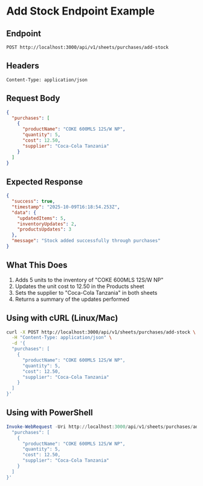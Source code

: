 # Add Stock Endpoint Example

## Endpoint
```
POST http://localhost:3000/api/v1/sheets/purchases/add-stock
```

## Headers
```
Content-Type: application/json
```

## Request Body
```json
{
  "purchases": [
    {
      "productName": "COKE 600MLS 12S/W NP",
      "quantity": 5,
      "cost": 12.50,
      "supplier": "Coca-Cola Tanzania"
    }
  ]
}
```

## Expected Response
```json
{
  "success": true,
  "timestamp": "2025-10-09T16:18:54.253Z",
  "data": {
    "updatedItems": 5,
    "inventoryUpdates": 2,
    "productsUpdates": 3
  },
  "message": "Stock added successfully through purchases"
}
```

## What This Does
1. Adds 5 units to the inventory of "COKE 600MLS 12S/W NP"
2. Updates the unit cost to 12.50 in the Products sheet
3. Sets the supplier to "Coca-Cola Tanzania" in both sheets
4. Returns a summary of the updates performed

## Using with cURL (Linux/Mac)
```bash
curl -X POST http://localhost:3000/api/v1/sheets/purchases/add-stock \
  -H "Content-Type: application/json" \
  -d '{
  "purchases": [
    {
      "productName": "COKE 600MLS 12S/W NP",
      "quantity": 5,
      "cost": 12.50,
      "supplier": "Coca-Cola Tanzania"
    }
  ]
}'
```

## Using with PowerShell
```powershell
Invoke-WebRequest -Uri http://localhost:3000/api/v1/sheets/purchases/add-stock -Method POST -ContentType "application/json" -Body '{
  "purchases": [
    {
      "productName": "COKE 600MLS 12S/W NP",
      "quantity": 5,
      "cost": 12.50,
      "supplier": "Coca-Cola Tanzania"
    }
  ]
}'
```